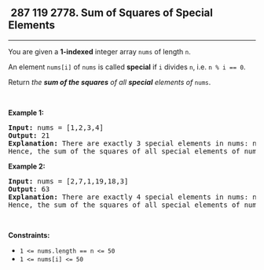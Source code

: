 <h2> 287 119
2778. Sum of Squares of Special Elements</h2><hr><div><p>You are given a <strong>1-indexed</strong> integer array <code>nums</code> of length <code>n</code>.</p>

<p>An element <code>nums[i]</code> of <code>nums</code> is called <strong>special</strong> if <code>i</code> divides <code>n</code>, i.e. <code>n % i == 0</code>.</p>

<p>Return <em>the <strong>sum of the squares</strong> of all <strong>special</strong> elements of </em><code>nums</code>.</p>

<p>&nbsp;</p>
<p><strong class="example">Example 1:</strong></p>

<pre><strong>Input:</strong> nums = [1,2,3,4]
<strong>Output:</strong> 21
<strong>Explanation:</strong> There are exactly 3 special elements in nums: nums[1] since 1 divides 4, nums[2] since 2 divides 4, and nums[4] since 4 divides 4. 
Hence, the sum of the squares of all special elements of nums is nums[1] * nums[1] + nums[2] * nums[2] + nums[4] * nums[4] = 1 * 1 + 2 * 2 + 4 * 4 = 21.  
</pre>

<p><strong class="example">Example 2:</strong></p>

<pre><strong>Input:</strong> nums = [2,7,1,19,18,3]
<strong>Output:</strong> 63
<strong>Explanation:</strong> There are exactly 4 special elements in nums: nums[1] since 1 divides 6, nums[2] since 2 divides 6, nums[3] since 3 divides 6, and nums[6] since 6 divides 6. 
Hence, the sum of the squares of all special elements of nums is nums[1] * nums[1] + nums[2] * nums[2] + nums[3] * nums[3] + nums[6] * nums[6] = 2 * 2 + 7 * 7 + 1 * 1 + 3 * 3 = 63. 
</pre>

<p>&nbsp;</p>
<p><strong>Constraints:</strong></p>

<ul>
	<li><code>1 &lt;= nums.length == n &lt;= 50</code></li>
	<li><code>1 &lt;= nums[i] &lt;= 50</code></li>
</ul>
</div>